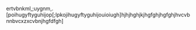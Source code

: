 ertvbnkml,;uygnm,.[poihugyftyguhijop[;lpkojihugyftyguhijouioiugh]hjhjhghjkjhgfghjhgfghjhvcvbnnbvcxzxcvbnjhgfdfgh]